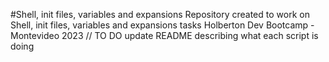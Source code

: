 #Shell, init files, variables and expansions Repository created to work on Shell, init files, variables and expansions tasks
Holberton Dev Bootcamp - Montevideo 2023
// TO DO update README describing what each script is doing
